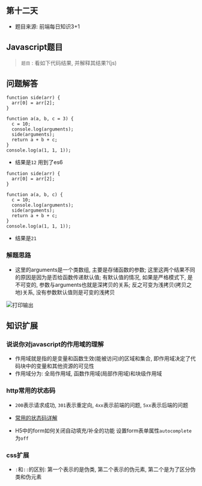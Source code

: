 ## 第十二天

* 题目来源: 前端每日知识3+1

## Javascript题目

> `题目` : 看如下代码结果, 并解释其结果?(js)

## 问题解答

```JS
function side(arr) {
  arr[0] = arr[2];
}

function a(a, b, c = 3) {
  c = 10;
  console.log(arguments);
  side(arguments);
  return a + b + c;
}
console.log(a(1, 1, 1));
```

* 结果是`12` 用到了es6

```JS
function side(arr) {
  arr[0] = arr[2];
}

function a(a, b, c) {
  c = 10;
  console.log(arguments);
  side(arguments);
  return a + b + c;
}
console.log(a(1, 1, 1));
```

* 结果是`21`

### 解题思路

* 这里的arguments是一个类数组, 主要是存储函数的参数; 这里这两个结果不同的原因是因为是否给函数传递默认值; 有默认值的情况, 如果是严格模式下, 是不可变的, 参数与arguments也就是深拷贝的关系; 反之可变为浅拷贝(拷贝之地)关系, 没有参数默认值则是可变的浅拷贝

![打印输出](https://cdn.jsdelivr.net/gh/Rr210/image@master/hexo/api/01ef7fcdfbe17d618824412aef3bc04.png)

## 知识扩展

### 说说你对javascript的作用域的理解

* 作用域就是指的是变量和函数生效(能被访问)的区域和集合, 即作用域决定了代码块中的变量和其他资源的可见性
* 作用域分为: 全局作用域, 函数作用域(局部作用域)和块级作用域

### http常用的状态码

* `200`表示请求成功, `301`表示重定向, `4xx`表示前端的问题, `5xx`表示后端的问题
* [常用的状态码详解](https://tool.oschina.net/commons?type=5)

* H5中的form如何关闭自动填充/补全的功能 设置form表单属性`autocomplete`为`off`

### css扩展

* `:`和`::`的区别: 第一个表示的是伪类, 第二个表示的伪元素, 第二个是为了区分伪类和伪元素
